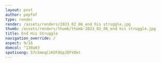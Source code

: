 ```yaml
---
layout: post
author: pepfof
type: render
render: /assets/renders/2023_02_06_end his struggle.jpg
thumb: /assets/renders/thumb/thumb-2023_02_06_end his struggle.jpg
title: End His Struggle
navigation_override: /
aspect: 9/16
domcol: ^130a03
spotisong: 57cXmeqCiKUF0GpJDFVAkt
---
```


<!--USER BEGIN 1-->

<!--USER END 1-->

<!--more-->
<!--USER BEGIN 2-->

<!--USER END 2-->

